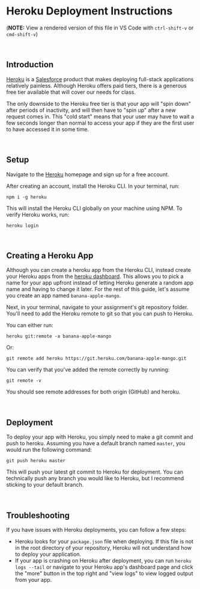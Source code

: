 # Heroku Deployment Instructions

(**NOTE:** View a rendered version of this file in VS Code with `ctrl-shift-v` or `cmd-shift-v`)

&nbsp;
## Introduction

[Heroku](https://www.heroku.com/) is a [Salesforce](https://www.salesforce.com/) product that makes deploying full-stack applications relatively painless. Although Heroku offers paid tiers, there is a generous free tier available that will cover our needs for class.

The only downside to the Heroku free tier is that your app will "spin down" after periods of inactivity, and will then have to "spin up" after a new request comes in. This "cold start" means that your user may have to wait a few seconds longer than normal to access your app if they are the first user to have accessed it in some time.

&nbsp;
## Setup

Navigate to the [Heroku](https://www.heroku.com/) homepage and sign up for a free account. 

After creating an account, install the Heroku CLI. In your terminal, run:

```
npm i -g heroku
```

This will install the Heroku CLI globally on your machine using NPM. To verify Heroku works, run:

```
heroku login
```

&nbsp;
## Creating a Heroku App

Although you can create a heroku app from the Heroku CLI, instead create your Heroku apps from the [heroku dashboard](https://dashboard.heroku.com/new-app). This allows you to pick a name for your app upfront instead of letting Heroku generate a random app name and having to change it later. For the rest of this guide, let's assume you create an app named `banana-apple-mango`.

Next, in your terminal, navigate to your assignment's git repository folder. You'll need to add the Heroku remote to git so that you can push to Heroku.

You can either run:

```
heroku git:remote -a banana-apple-mango
```

Or:

```
git remote add heroku https://git.heroku.com/banana-apple-mango.git
```

You can verify that you've added the remote correctly by running:

```
git remote -v
```

You should see remote addresses for both origin (GitHub) and heroku.

&nbsp;
## Deployment

To deploy your app with Heroku, you simply need to make a git commit and push to heroku. Assuming you have a default branch named `master`, you would run the following command:

```
git push heroku master
```

This will push your latest git commit to Heroku for deployment. You can technically push any branch you would like to Heroku, but I recommend sticking to your default branch.

&nbsp;
## Troubleshooting

If you have issues with Heroku deployments, you can follow a few steps:

- Heroku looks for your `package.json` file when deploying. If this file is not in the root directory of your repository, Heroku will not understand how to deploy your application.
- If your app is crashing on Heroku after deployment, you can run `heroku logs --tail` or navigate to your Heroku app's dashboard page and click the "more" button in the top right and "view logs" to view logged output from your app.